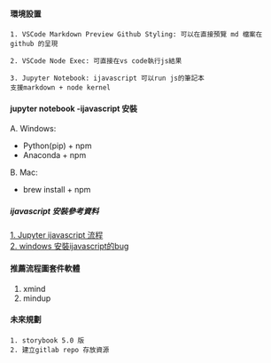 #### 環境設置
```
1. VSCode Markdown Preview Github Styling: 可以在直接預覽 md 檔案在 github 的呈現

2. VSCode Node Exec: 可直接在vs code執行js結果

3. Jupyter Notebook: ijavascript 可以run js的筆記本
支援markdown + node kernel 

```

#### jupyter notebook -ijavascript 安裝

A. Windows: <br>
-  Python(pip) + npm
-  Anaconda + npm <br>

B. Mac: <br>
- brew install + npm

<h5>ijavascript 安裝參考資料</h5>

<a href="https://github.com/n-riesco/ijavascript">
1. Jupyter ijavascript 流程
</a>
<br>
<a href="https://github.com/n-riesco/ijavascript">
2. windows 安裝ijavascript的bug 
</a>

#### 推薦流程圖套件軟體
1. xmind
2. mindup

#### 未來規劃
``` 
1. storybook 5.0 版
2. 建立gitlab repo 存放資源

```
